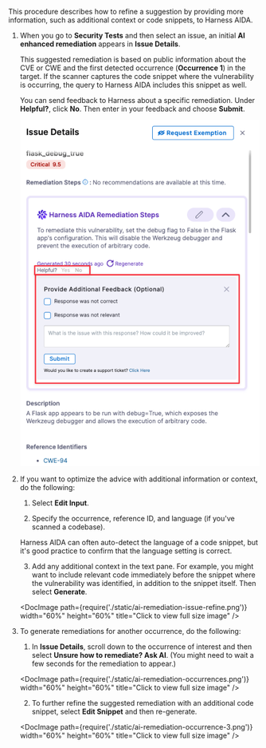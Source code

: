 This procedure describes how to refine a suggestion by providing more information, such as additional context or code snippets, to Harness AIDA.

1. When you go to **Security Tests** and then select an issue, an initial **AI enhanced remediation** appears in **Issue Details**. 

   This suggested remediation is based on public information about the CVE or CWE and the first detected occurrence (**Occurrence 1**) in the target. If the scanner captures the code snippet where the vulnerability is occurring, the query to Harness AIDA includes this snippet as well.  

    You can send feedback to Harness about a specific remediation. Under **Helpful?**, click **No**. Then enter in your feedback and choose **Submit**. 

    ![](./static/aida-remediation-feedback.png)
     

2. If you want to optimize the advice with additional information or context, do the following: 

   1. Select **Edit Input**. 

   2. Specify the occurrence, reference ID, and language (if you've scanned a codebase). 
   
     Harness AIDA can often auto-detect the language of a code snippet, but it's good practice to confirm that the language setting is correct. 

   3. Add any additional context in the text pane. For example, you might want to include relevant code immediately before the snippet where the vulnerability was identified, in addition to the snippet itself. Then select **Generate**.  

    <DocImage path={require('./static/ai-remediation-issue-refine.png')} width="60%" height="60%" title="Click to view full size image" />
    
3. To generate remediations for another occurrence, do the following:

   1. In **Issue Details**, scroll down to the occurrence of interest and then select **Unsure how to remediate? Ask AI**. (You might need to wait a few seconds for the remediation to appear.)

    <DocImage path={require('./static/ai-remediation-occurrences.png')} width="60%" height="60%" title="Click to view full size image" />

   2. To further refine the suggested remediation with an additional code snippet, select **Edit Snippet** and then re-generate.

    <DocImage path={require('./static/ai-remediation-occurrence-3.png')} width="60%" height="60%" title="Click to view full size image" />

    